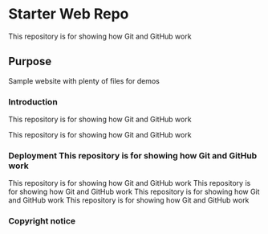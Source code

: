 # Starter Web Repo

This repository is for showing how Git and GitHub work

## Purpose

Sample website with plenty of files for demos

### Introduction 
This repository is for showing how Git and GitHub work

This repository is for showing how Git and GitHub work


### Deployment This repository is for showing how Git and GitHub work
This repository is for showing how Git and GitHub work
This repository is for showing how Git and GitHub work
This repository is for showing how Git and GitHub work
This repository is for showing how Git and GitHub work


### Copyright notice